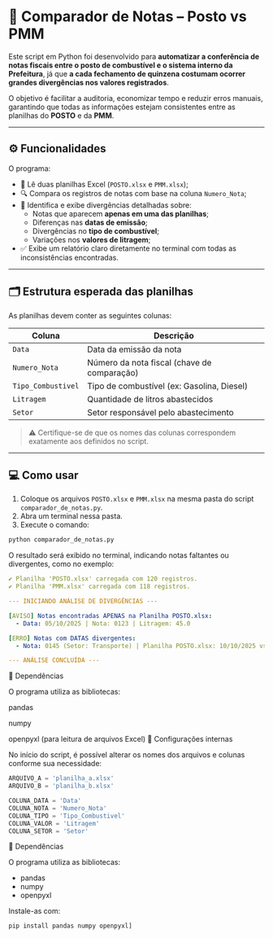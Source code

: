 # 🧾 Comparador de Notas – Posto vs PMM

Este script em Python foi desenvolvido para **automatizar a conferência de notas fiscais entre o posto de combustível e o sistema interno da Prefeitura**, já que **a cada fechamento de quinzena costumam ocorrer grandes divergências nos valores registrados**.  

O objetivo é facilitar a auditoria, economizar tempo e reduzir erros manuais, garantindo que todas as informações estejam consistentes entre as planilhas do **POSTO** e da **PMM**.

---

## ⚙️ Funcionalidades

O programa:
- 📂 Lê duas planilhas Excel (`POSTO.xlsx` e `PMM.xlsx`);
- 🔍 Compara os registros de notas com base na coluna `Numero_Nota`;
- 🚨 Identifica e exibe divergências detalhadas sobre:
  - Notas que aparecem **apenas em uma das planilhas**;
  - Diferenças nas **datas de emissão**;
  - Divergências no **tipo de combustível**;
  - Variações nos **valores de litragem**;
- ✅ Exibe um relatório claro diretamente no terminal com todas as inconsistências encontradas.

---

## 🗂️ Estrutura esperada das planilhas

As planilhas devem conter as seguintes colunas:

| Coluna            | Descrição                              |
|--------------------|----------------------------------------|
| `Data`             | Data da emissão da nota                |
| `Numero_Nota`      | Número da nota fiscal (chave de comparação) |
| `Tipo_Combustivel` | Tipo de combustível (ex: Gasolina, Diesel) |
| `Litragem`         | Quantidade de litros abastecidos       |
| `Setor`            | Setor responsável pelo abastecimento   |

> ⚠️ Certifique-se de que os nomes das colunas correspondem exatamente aos definidos no script.

---

## 💻 Como usar

1. Coloque os arquivos `POSTO.xlsx` e `PMM.xlsx` na mesma pasta do script `comparador_de_notas.py`.  
2. Abra um terminal nessa pasta.  
3. Execute o comando:

```bash
python comparador_de_notas.py
```
O resultado será exibido no terminal, indicando notas faltantes ou divergentes, como no exemplo:

```yaml
✔ Planilha 'POSTO.xlsx' carregada com 120 registros.
✔ Planilha 'PMM.xlsx' carregada com 118 registros.

--- INICIANDO ANÁLISE DE DIVERGÊNCIAS ---

[AVISO] Notas encontradas APENAS na Planilha POSTO.xlsx:
  - Data: 05/10/2025 | Nota: 0123 | Litragem: 45.0

[ERRO] Notas com DATAS divergentes:
  - Nota: 0145 (Setor: Transporte) | Planilha POSTO.xlsx: 10/10/2025 vs Planilha PMM.xlsx: 11/10/2025

--- ANÁLISE CONCLUÍDA ---
```

🧠 Dependências

O programa utiliza as bibliotecas:

pandas

numpy

openpyxl (para leitura de arquivos Excel)
🧩 Configurações internas

No início do script, é possível alterar os nomes dos arquivos e colunas conforme sua necessidade:
```python
ARQUIVO_A = 'planilha_a.xlsx'
ARQUIVO_B = 'planilha_b.xlsx'

COLUNA_DATA = 'Data'
COLUNA_NOTA = 'Numero_Nota'
COLUNA_TIPO = 'Tipo_Combustivel'
COLUNA_VALOR = 'Litragem'
COLUNA_SETOR = 'Setor'
```

🧠 Dependências

O programa utiliza as bibliotecas:
- pandas
- numpy
- openpyxl

Instale-as com:
```python
pip install pandas numpy openpyxl]
```
